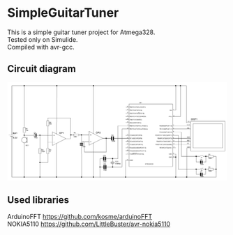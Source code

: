 # SimpleGuitarTuner

This is a simple guitar tuner project for Atmega328.\
Tested only on Simulide. \
Compiled with avr-gcc.

## Circuit diagram
![plot](./Schematic.png)


## Used libraries
ArduinoFFT https://github.com/kosme/arduinoFFT \
NOKIA5110 https://github.com/LittleBuster/avr-nokia5110 

